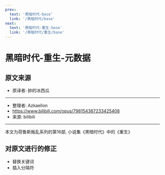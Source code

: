 ```yaml
---
prev:
  text: '黑暗时代-base'
  link: '/黑暗时代/base'
next:
  text: '黑暗时代-重生-base'
  link: '/黑暗时代/重生/base'
---
```


# 黑暗时代-重生-元数据

## 原文来源

+ 原译者: 帥的冰西瓜

--------

+ 整理者: Azkaellon
+ <https://www.bilibili.com/opus/798154367233425408>
+ 来源: bilibili

--------

本文为荷鲁斯叛乱系列的第16部, 小说集《黑暗时代》中的《重生》

## 对原文进行的修正

+ 替换关键词
+ 插入分隔符
